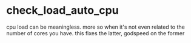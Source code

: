 check_load_auto_cpu
===================

cpu load can be meaningless.  more so when it's not even related to the number of cores you have.  this fixes the latter, godspeed on the former
